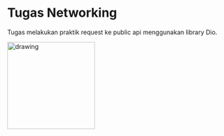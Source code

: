 # Tugas Networking

<p> Tugas melakukan praktik request ke public api menggunakan library Dio.</p>
<img src="https://user-images.githubusercontent.com/76572359/193991274-e099f8e5-4d9b-457a-ac7b-f580b53f66d6.png" alt="drawing" width="200"/>
